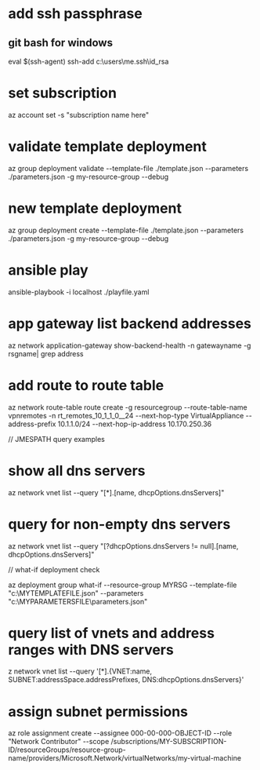 # add ssh passphrase
## git bash for windows
eval $(ssh-agent)
ssh-add c:\users\me\.ssh\id_rsa

# set subscription
az account set -s "subscription name here"

# validate template deployment
az group deployment validate --template-file ./template.json --parameters ./parameters.json -g my-resource-group --debug 

# new template deployment
az group deployment create --template-file ./template.json --parameters ./parameters.json -g my-resource-group --debug 

# ansible play
ansible-playbook -i localhost ./playfile.yaml

# app gateway list backend addresses
az network application-gateway show-backend-health -n gatewayname -g rsgname| grep address

# add route to route table
az network route-table route create -g resourcegroup --route-table-name vpnremotes -n rt_remotes_10_1_1_0__24 --next-hop-type VirtualAppliance --address-prefix 10.1.1.0/24 --next-hop-ip-address 10.170.250.36

// JMESPATH query examples

# show all dns servers
az network vnet list --query "[*].[name, dhcpOptions.dnsServers]"

# query for non-empty dns servers
az network vnet list --query "[?dhcpOptions.dnsServers != null].[name, dhcpOptions.dnsServers]"

// what-if deployment check

az deployment group what-if --resource-group MYRSG --template-file "c:\MYTEMPLATEFILE.json" --parameters "c:\MYPARAMETERSFILE\parameters.json"

# query list of vnets and address ranges with DNS servers
z network vnet list --query '[*].{VNET:name, SUBNET:addressSpace.addressPrefixes, DNS:dhcpOptions.dnsServers}'

# assign subnet permissions
az role assignment create --assignee 000-00-000-OBJECT-ID --role "Network Contributor" --scope /subscriptions/MY-SUBSCRIPTION-ID/resourceGroups/resource-group-name/providers/Microsoft.Network/virtualNetworks/my-virtual-machine